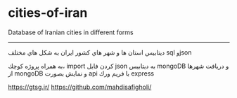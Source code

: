 # cities-of-iran
Database of Iranian cities in different forms

--------------------
ديتابيس استان ها و شهر هاي كشور ايران به شكل هاي مختلف sql وjson

به همراه پروژه كوچك، import كردن فايل json به ديتابيس mongoDB و دريافت شهرها از mongoDB و نمايش بصورت api با فريم ورك express

https://gtsg.ir/
https://github.com/mahdisafigholi/
